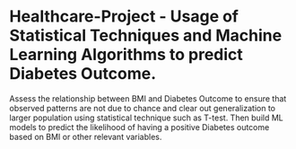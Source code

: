 # Healthcare-Project - Usage of Statistical Techniques and Machine Learning Algorithms to predict Diabetes Outcome.
Assess the relationship between BMI and Diabetes Outcome to ensure that observed patterns are not due to chance and clear out generalization to larger population using statistical technique such as T-test. Then build ML models to predict the likelihood of having a positive Diabetes outcome based on BMI or other relevant variables.
